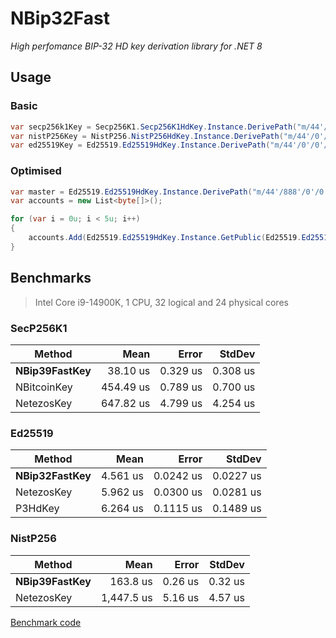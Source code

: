 # NBip32Fast
*High perfomance BIP-32 HD key derivation library for .NET 8*

## Usage
### Basic
```cs
var secp256k1Key = Secp256K1.Secp256K1HdKey.Instance.DerivePath("m/44'/0'/0'/0/0", seed).Key;
var nistP256Key = NistP256.NistP256HdKey.Instance.DerivePath("m/44'/0'/0'/0/0", seed).Key;
var ed25519Key = Ed25519.Ed25519HdKey.Instance.DerivePath("m/44'/0'/0'/0'/0'", seed).Key;
```

### Optimised
```cs
var master = Ed25519.Ed25519HdKey.Instance.DerivePath("m/44'/888'/0'/0'", seed);
var accounts = new List<byte[]>();

for (var i = 0u; i < 5u; i++)
{
    accounts.Add(Ed25519.Ed25519HdKey.Instance.GetPublic(Ed25519.Ed25519HdKey.Instance.Derive(master, new KeyPathElement(i, true)).Key));
}
```

## Benchmarks
> Intel Core i9-14900K, 1 CPU, 32 logical and 24 physical cores

### SecP256K1
| Method        | Mean      | Error    | StdDev   |
|-------------- |----------:|---------:|---------:|
| **NBip39FastKey** |  38.10 us | 0.329 us | 0.308 us |
| NBitcoinKey   | 454.49 us | 0.789 us | 0.700 us |
| NetezosKey    | 647.82 us | 4.799 us | 4.254 us |

### Ed25519
| Method        | Mean     | Error     | StdDev    |
|-------------- |---------:|----------:|----------:|
| **NBip32FastKey** | 4.561 us | 0.0242 us | 0.0227 us |
| NetezosKey    | 5.962 us | 0.0300 us | 0.0281 us |
| P3HdKey       | 6.264 us | 0.1115 us | 0.1489 us |

### NistP256
| Method        | Mean       | Error   | StdDev  |
|-------------- |-----------:|--------:|--------:|
| **NBip39FastKey** |   163.8 us | 0.26 us | 0.32 us |
| NetezosKey    | 1,447.5 us | 5.16 us | 4.57 us |

[Benchmark code](https://github.com/kzorin52/NBip32Fast/blob/master/NBip32Fast.Benchmark/Program.cs)
